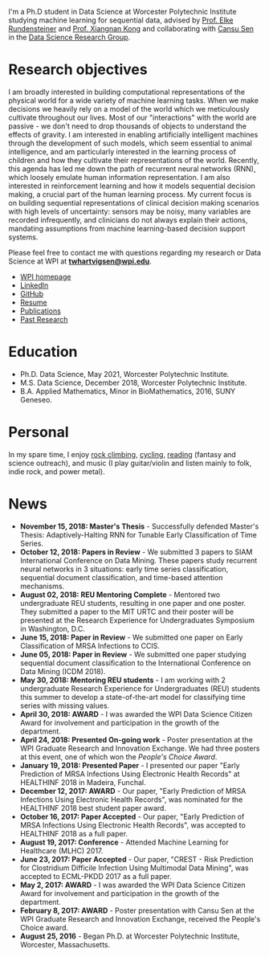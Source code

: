 I'm a Ph.D student in Data Science at Worcester Polytechnic Institute studying machine learning for sequential data, advised by [Prof. Elke Rundensteiner](https://www.wpi.edu/people/faculty/rundenst) and [Prof. Xiangnan Kong](https://web.cs.wpi.edu/~xkong/) and collaborating with [Cansu Sen](http://users.wpi.edu/~csen/) in the [Data Science Research Group](http://davis.wpi.edu:8180/DSRG/).

# Research objectives

I am broadly interested in building computational representations of the physical world for a wide variety of machine learning tasks. When we make decisions we heavily rely on a model of the world which we meticulously cultivate throughout our lives. Most of our "interactions" with the world are passive - we don't need to drop thousands of objects to understand the effects of gravity. I am interested in enabling artificially intelligent machines through the development of such models, which seem essential to animal intelligence, and am particularly interested in the learning process of children and how they cultivate their representations of the world. Recently, this agenda has led me down the path of recurrent neural networks (RNN), which loosely emulate human information representation. I am also interested in reinforcement learning and how it models sequential decision making, a crucial part of the human learning process. My current focus is on building sequential representations of clinical decision making scenarios with high levels of uncertainty: sensors may be noisy, many variables are recorded infrequently, and clinicians do not always explain their actions, mandating assumptions from machine learning-based decision support systems.

Please feel free to contact me with questions regarding my research or Data Science at WPI at **twhartvigsen@wpi.edu**.

- [WPI homepage](https://www.wpi.edu/people/doctoral-student/twhartvigsen)
- [LinkedIn](http://linkedin.com/in/thartvigsen)
- [GitHub](https://github.com/Thartvigsen)
- [Resume](/documents/Hartvigsen_resume.pdf)
- [Publications](/pages/publications.md)
- [Past Research](/pages/past_research.md)

# Education

- Ph.D. Data Science, May 2021, Worcester Polytechnic Institute.
- M.S. Data Science, December 2018, Worcester Polytechnic Institute.
- B.A. Applied Mathematics, Minor in BioMathematics, 2016, SUNY Geneseo.

# Personal

In my spare time, I enjoy [rock climbing](/images/climbing2.jpg), [cycling](/images/bike.jpg), [reading](https://www.goodreads.com/review/list/59979444) (fantasy and science outreach), and music (I play guitar/violin and listen mainly to folk, indie rock, and power metal).

# News

- **November 15, 2018: Master's Thesis** - Successfully defended Master's Thesis: Adaptively-Halting RNN for Tunable Early Classification of Time Series.
- **October 12, 2018: Papers in Review** - We submitted 3 papers to SIAM International Conference on Data Mining. These papers study recurrent neural networks in 3 situations: early time series classification, sequential document classification, and time-based attention mechanisms.
- **August 02, 2018: REU Mentoring Complete** - Mentored two undergraduate REU students, resulting in one paper and one poster. They submitted a paper to the MIT URTC and their poster will be presented at the Research Experience for Undergraduates Symposium in Washington, D.C.
- **June 15, 2018: Paper in Review** - We submitted one paper on Early Classification of MRSA Infections to CCIS.
- **June 05, 2018: Paper in Review** - We submitted one paper studying sequential document classification to the International Conference on Data Mining (ICDM 2018).
- **May 30, 2018: Mentoring REU students** - I am working with 2 undergraduate Research Experience for Undergraduates (REU) students this summer to develop a state-of-the-art model for classifying time series with missing values.
- **April 30, 2018: AWARD** - I was awarded the WPI Data Science Citizen Award for involvement and participation in the growth of the department.
- **April 24, 2018: Presented On-going work** - Poster presentation at the WPI Graduate Research and Innovation Exchange. We had three posters at this event, one of which won the *People's Choice Award*.
- **January 19, 2018: Presented Paper** - I presented our paper "Early Prediction of MRSA Infections Using Electronic Health Records" at HEALTHINF 2018 in Madeira, Funchal.
- **December 12, 2017: AWARD** - Our paper, "Early Prediction of MRSA Infections Using Electronic Health Records", was nominated for the HEALTHINF 2018 best student paper award.
- **October 16, 2017: Paper Accepted** - Our paper, "Early Prediction of MRSA Infections Using Electronic Health Records", was accepted to HEALTHINF 2018 as a full paper.
- **August 19, 2017: Conference** - Attended Machine Learning for Healthcare (MLHC) 2017.
- **June 23, 2017: Paper Accepted** - Our paper, "CREST - Risk Prediction for Clostridium Difficile Infection Using Multimodal Data Mining", was accepted to ECML-PKDD 2017 as a full paper.
- **May 2, 2017: AWARD** - I was awarded the WPI Data Science Citizen Award for involvement and participation in the growth of the department.
- **February 8, 2017: AWARD** - Poster presentation with Cansu Sen at the WPI Graduate Research and Innovation Exchange, received the People's Choice award.
- **August 25, 2016** - Began Ph.D. at Worcester Polytechnic Institute, Worcester, Massachusetts.

